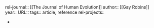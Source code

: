 rel-journal:: [[The Journal of Human Evolution]]
author:: [[Gay Robins]]
year::
URL::
tags:: article, reference
rel-projects::

-
